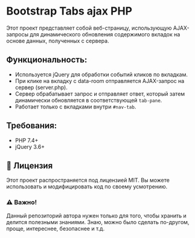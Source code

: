 <h1>Bootstrap Tabs ajax PHP</h1>

<p>Этот проект представляет собой веб-страницу, использующую AJAX-запросы для динамического обновления содержимого вкладок на основе данных, полученных с сервера.</p>

<h2>Функциональность:</h2>
<ul>
  <li>Используется jQuery для обработки событий кликов по вкладкам.</li>
  <li>При клике на вкладку с data-room отправляется AJAX-запрос на сервер (server.php).</li>
  <li>Сервер обрабатывает запрос и отправляет ответ, который затем динамически обновляется в соответствующей <code>tab-pane</code>.</li>
  <li>Работает только с вкладками внутри <code>#nav-tab</code>.</li>
</ul>

<h2>Требования:</h2>
<ul>
  <li>PHP 7.4+</li>
  <li>jQuery 3.6+</li>
</ul>

<h2>📜 Лицензия</h2>
<p>Этот проект распространяется под лицензией MIT. Вы можете использовать и модифицировать код по своему усмотрению.</p>

<h3>⚠️ Важно!</h3>
<p>Данный репозиторий автора нужен только для того, чтобы хранить и делится полезными знаниями. Знаю, можно было сделать по-другом, проще, интереснее, безопаснее и т.д.</p>
